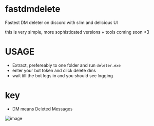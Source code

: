 # fastdmdelete
Fastest DM deleter on discord with slim and delicious UI

this is very simple, more sophisticated versions + tools coming soon <3

# USAGE

- Extract, prefereably to one folder and run `deleter.exe`
- enter your bot token and click delete dms
- wait till the bot logs in and you should see logging

# key

- DM means Deleted Messages

![image](https://user-images.githubusercontent.com/111445449/210318289-8bbab798-9c8f-438d-a448-ca16127b8e0b.png)

